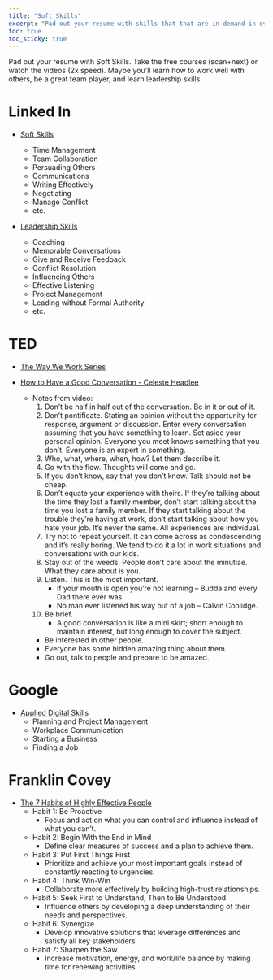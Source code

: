```yaml
---
title: "Soft Skills"
excerpt: "Pad out your resume with skills that that are in demand in every industry"
toc: true
toc_sticky: true
---
```


Pad out your resume with Soft Skills.  Take the free courses (scan+next) or watch the videos (2x speed). Maybe you'll learn how to work well with others, be a great team player, and learn leadership skills.

# Linked In
- [Soft Skills](https://www.linkedin.com/learning/search?keywords=soft+Skills&upsellOrderOrigin=default_guest_learning&trk=learning-topics_learning-search-bar_search-submit&didUpdateFilters=true&sortBy=RELEVANCE&entityType=LEARNING_PATH)
    - Time Management
    - Team Collaboration
    - Persuading Others
    - Communications
    - Writing Effectively
    - Negotiating
    - Manage Conflict
    - etc.


- [Leadership Skills](https://www.linkedin.com/learning/topics/leadership-skills?upsellOrderOrigin=default_guest_learning&trk=learning-topics_aside-topics&didUpdateFilters=true&sortBy=RELEVANCE&entityType=LEARNING_PATH)
    - Coaching
    - Memorable Conversations
    - Give and Receive Feedback
    - Conflict Resolution
    - Influencing Others
    - Effective Listening
    - Project Management
    - Leading without Formal Authority
    - etc.

# TED
- [The Way We Work Series](https://www.youtube.com/playlist?list=PLOGi5-fAu8bFhSzuOjTmHJwLHUxxIoGr4)


- [How to Have a Good Conversation - Celeste Headlee](https://www.youtube.com/watch?v=H6n3iNh4XLI)
    - Notes from video:
        1. Don’t be half in half out of the conversation. Be in it or out of it.
        2. Don’t pontificate. Stating an opinion without the opportunity for response, argument or discussion. Enter every conversation assuming that you have something to learn. Set aside your personal opinion. Everyone you meet knows something that you don’t. Everyone is an expert in something. 
        3. Who, what, where, when, how? Let them describe it.
        4. Go with the flow. Thoughts will come and go. 
        5. If you don’t know, say that you don’t know. Talk should not be cheap. 
        6. Don’t equate your experience with theirs. If they’re talking about the time they lost a family member, don’t start talking about the time you lost a family member. If they start talking about the trouble they’re having at work, don’t start talking about how you hate your job. It’s never the same. All experiences are individual. 
        7. Try not to repeat yourself. It can come across as condescending and it’s really boring. We tend to do it a lot in work situations and conversations with our kids. 
        8. Stay out of the weeds. People don’t care about the minutiae. What they care about is you. 
        9. Listen. This is the most important. 
            - If your mouth is open you’re not learning – Budda and every Dad there ever was.
            - No man ever listened his way out of a job – Calvin Coolidge.
        10. Be brief. 
            - A good conversation is like a mini skirt; short enough to maintain interest, but long enough to cover the subject.
        - Be interested in other people.
        - Everyone has some hidden amazing thing about them.
        - Go out, talk to people and prepare to be amazed.

# Google
- [Applied Digital Skills](https://www.youtube.com/@googlesapplieddigitalskill8678)
    - Planning and Project Management
    - Workplace Communication
    - Starting a Business
    - Finding a Job

# Franklin Covey
- [The 7 Habits of Highly Effective People](https://www.franklincovey.com/the-7-habits/)
    - Habit 1: Be Proactive
        - Focus and act on what you can control and influence instead of what you can’t.
    - Habit 2: Begin With the End in Mind
        - Define clear measures of success and a plan to achieve them.
    - Habit 3: Put First Things First
        - Prioritize and achieve your most important goals instead of constantly reacting to urgencies.
    - Habit 4: Think Win-Win
        - Collaborate more effectively by building high-trust relationships.
    - Habit 5: Seek First to Understand, Then to Be Understood
        - Influence others by developing a deep understanding of their needs and perspectives.
    - Habit 6: Synergize
        - Develop innovative solutions that leverage differences and satisfy all key stakeholders.
    - Habit 7: Sharpen the Saw
        - Increase motivation, energy, and work/life balance by making time for renewing activities.
